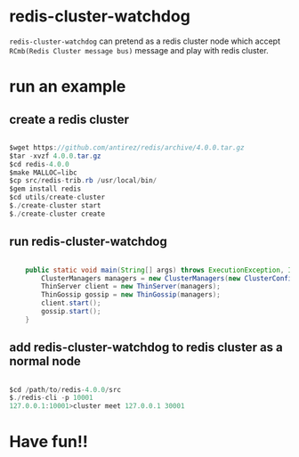 # redis-cluster-watchdog

`redis-cluster-watchdog` can pretend as a redis cluster node which accept `RCmb(Redis Cluster message bus)` message and play with redis cluster.

# run an example

## create a redis cluster

```java  

$wget https://github.com/antirez/redis/archive/4.0.0.tar.gz
$tar -xvzf 4.0.0.tar.gz
$cd redis-4.0.0
$make MALLOC=libc
$cp src/redis-trib.rb /usr/local/bin/
$gem install redis
$cd utils/create-cluster
$./create-cluster start
$./create-cluster create

```

## run redis-cluster-watchdog

```java  

    public static void main(String[] args) throws ExecutionException, InterruptedException {
        ClusterManagers managers = new ClusterManagers(new ClusterConfiguration().setClusterAnnouncePort(10001));
        ThinServer client = new ThinServer(managers);
        ThinGossip gossip = new ThinGossip(managers);
        client.start();
        gossip.start();
    }

```

## add redis-cluster-watchdog to redis cluster as a normal node

```java  

$cd /path/to/redis-4.0.0/src
$./redis-cli -p 10001
127.0.0.1:10001>cluster meet 127.0.0.1 30001

```

# Have fun!!